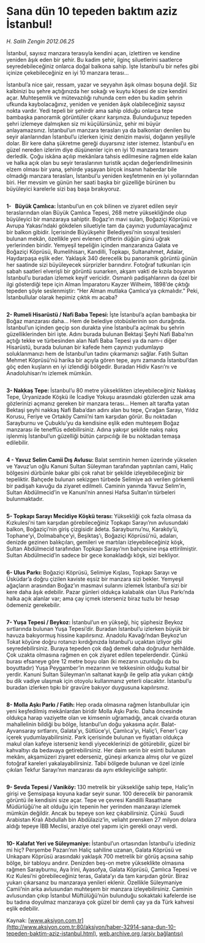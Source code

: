 # Sana dün 10 tepeden baktım aziz İstanbul!

*H. Salih Zengin 2012.06.25*

<div class="pNewsDetailMainContent" itemprop="articleBody">
 <p>
  İstanbul, sayısız manzara terasıyla kendini açan, izlettiren ve kendine yeniden âşık eden bir şehir. Bu kadim şehir, ilginç siluetlerini saatlerce seyredebileceğiniz onlarca doğal balkona sahip. İşte İstanbul’u bir nefes gibi içinize çekebileceğiniz en iyi 10 manzara terası...
 </p>
 <p>
  İstanbul’a nice şair, ressam, yazar ve seyyahın âşık olması boşuna değil. Siz kalbinizi bu şehre açtığınızda her sokağı ve kuytu köşesi de size kendini açar. Muhteşemlik ve mütevazılığı ruhunda cem eden bu kadim şehrin ufkunda kaybolacağınız, yeniden ve yeniden âşık olabileceğiniz sayısız nokta vardır. Yedi tepeli bir şehirdir ama sahip olduğu onlarca tepe bambaşka panoramik görüntüler çıkarır karşınıza. Bulunduğunuz tepeden şehri izlemeye dalmışken siz mi küçülürsünüz, şehir mi büyür anlayamazsınız. İstanbul’un manzara terasları ya da balkonları denilen bu seyir alanlarından İstanbul’u izlerken içiniz denizin mavisi, doğanın yeşiliyle dolar. Bir kere daha şükretme gereği duyarsınız ister istemez. İstanbul’u en güzel nereden izlerim diye düşünenler için en iyi 10 manzara terasını derledik. Çoğu iskâna açılıp mekânlara tahsis edilmesine rağmen elde kalan ve halka açık olan bu seyir teraslarının turistik açıdan değerlendirilmesinin elzem olması bir yana, şehirde yaşayan birçok insanın haberdar bile olmadığı manzara terasları, İstanbul’u yeniden keşfetmenin en iyi yollarından biri. Her mevsim ve günün her saati başka bir güzelliğe bürünen bu büyüleyici karelerle sizi baş başa bırakıyoruz.
 </p>
 <p>
  <img alt="" src="http://web.archive.org/web/20150511235728im_/http://medya.aksiyon.com.tr/aksiyon/2012/06/25/salih-01.jpg"/>
 </p>
 <p>
  <span>
   <strong>
    1-   Büyük Çamlıca:
   </strong>
  </span>
  İstanbul’un en çok bilinen ve ziyaret edilen seyir teraslarından olan Büyük Çamlıca Tepesi, 268 metre yüksekliğinde olup büyüleyici bir manzaraya sahiptir. Boğaz’ın mavi suları, Boğaziçi Köprüsü ve Avrupa Yakası’ndaki gökdelen siluetiyle tam da çayınızı yudumlayacağınız bir balkon gibidir. İçerisinde Büyükşehir Belediyesi’nin sosyal tesisleri bulunan mekân, özellikle yeni evlenen çiftlerin düğün günü uğrak yerlerinden biridir. Yemyeşil tepeliğin içinden manzaranıza Galata ve Boğaziçi Köprüsü, Rumelihisarı, Kandilli, Topkapı, Sultanahmet, Adalar, Haydarpaşa eşlik eder. Yaklaşık 340 derecelik bu panoramik görüntü günün her saatinde sizi büyüleyecek sürprizler barındırır. Fotoğraf tutkunları için sabah saatleri elverişli bir görüntü sunarken, akşam vakti de kızıla boyanan İstanbul’u buradan izlemek keyif vericidir. Osmanlı padişahlarının da özel bir ilgi gösterdiği tepe için Alman İmparatoru Kayzer Wilheim, 1898’de çıktığı tepeden şöyle seslenmiştir: “Her Alman mutlaka Çamlıca’ya çıkmalıdır.” Peki, İstanbullular olarak hepimiz çıktık mı acaba?
 </p>
 <p>
  <img alt="" src="http://web.archive.org/web/20150511235728im_/http://medya.aksiyon.com.tr/aksiyon/2012/06/25/salih-02.jpg"/>
 </p>
 <p>
  <span>
   <strong>
    2- Rumeli Hisarüstü / Nafi Baba Tepesi:
   </strong>
  </span>
  İşte İstanbul’a açılan bambaşka bir Boğaz manzarası daha... Hem de belediye otobüslerinin son durağında. İstanbul’un içinden geçip son durakta yine İstanbul’a açılmak bu şehrin güzelliklerinden biri işte. Adını burada bulunan Bektaşi Şeyhi Nafi Baba’nın açtığı tekke ve türbesinden alan Nafi Baba Tepesi ya da nam-ı diğer Hisarüstü, burada bulunan bir kafede hem çayınızı yudumlayıp soluklanmanızı hem de İstanbul’un tadını çıkarmanızı sağlar. Fatih Sultan Mehmet Köprüsü’nü harika bir açıyla gören tepe, aynı zamanda İstanbul’dan göç eden kuşların en iyi izlendiği bölgedir. Buradan Hidiv Kasrı’nı ve Anadoluhisarı’nı izlemek mümkün.
 </p>
 <p>
  <img alt="" src="http://web.archive.org/web/20150511235728im_/http://medya.aksiyon.com.tr/aksiyon/2012/06/25/salih-03.jpg"/>
 </p>
 <p>
  <span>
   <strong>
    3- Nakkaş Tepe:
   </strong>
  </span>
  İstanbul’u 80 metre yükseklikten izleyebileceğiniz Nakkaş Tepe, Üryanizade Köşkü ile İcadiye Yokuşu arasındaki gözlerden uzak ama gözlerinizi açmanız gereken bir manzara terası... Hemen alt tarafta yatan Bektaşi şeyhi nakkaş Nafi Baba’dan adını alan bu tepe, Çırağan Sarayı, Yıldız Korusu, Feriye ve Ortaköy Camii’ni tam karşıdan görür. Bu noktadan Sarayburnu ve Çubuklu’yu da kendisine eşlik eden muhteşem Boğaz manzarası ile teneffüs edebilirsiniz. Adına yakışır şekilde nakış nakış işlenmiş İstanbul’un güzelliği bütün çarpıcılığı ile bu noktadan temaşa edilebilir.
 </p>
 <p>
  <img alt="" src="http://web.archive.org/web/20150511235728im_/http://medya.aksiyon.com.tr/aksiyon/2012/06/25/salih-04.jpg"/>
 </p>
 <p>
  <span>
   <strong>
    4 - Yavuz Selim Camii Dış Avlusu:
   </strong>
  </span>
  Balat semtinin hemen üzerinde yükselen ve Yavuz’un oğlu Kanuni Sultan Süleyman tarafından yaptırılan cami, Haliç bölgesini dürbünle bakar gibi çok rahat bir şekilde izleyebileceğiniz bir tepeliktir. Bahçede bulunan sekizgen türbede Selimiye adı verilen görkemli bir padişah kavuğu da ziyaret edilmeli. Caminin yanında Yavuz Selim’in, Sultan Abdülmecid’in ve Kanuni’nin annesi Hafsa Sultan’ın türbeleri bulunmaktadır.
 </p>
 <p>
  <img alt="" src="http://web.archive.org/web/20150511235728im_/http://medya.aksiyon.com.tr/aksiyon/2012/06/25/salih-05.jpg"/>
 </p>
 <p>
  <span>
   <strong>
    5- Topkapı Sarayı Mecidiye Köşkü terası:
   </strong>
  </span>
  Yüksekliği çok fazla olmasa da Kızkulesi’ni tam karşıdan görebileceğiniz Topkapı Sarayı’nın avlusundaki balkon, Boğaziçi’nin giriş çizgisidir âdeta. Sarayburnu’nu, Karaköy’ü, Tophane’yi, Dolmabahçe’yi, Beşiktaş’ı, Boğaziçi Köprüsü’nü, adaları, denizde gezinen balıkçıları, gemileri ve martıları izleyebileceğiniz köşk, Sultan Abdülmecid tarafından Topkapı Sarayı’nın bahçesine inşa ettirilmiştir.  Sultan Abdülmecid’in sadece bir gece konakladığı köşk, sizi bekliyor.
 </p>
 <p>
  <img alt="" src="http://web.archive.org/web/20150511235728im_/http://medya.aksiyon.com.tr/aksiyon/2012/06/25/salih-06.jpg"/>
 </p>
 <p>
  <span>
   <strong>
    6- Ulus Parkı:
   </strong>
  </span>
  Boğaziçi Köprüsü, Selimiye Kışlası, Topkapı Sarayı ve Üsküdar’a doğru çizilen kaviste eşsiz bir manzara sizi bekler. Yemyeşil ağaçların arasından Boğaz’ın masmavi sularını izlemek İstanbul’a sizi bir kere daha âşık edebilir. Pazar günleri oldukça kalabalık olan Ulus Parkı’nda halka açık alanlar var; ama çay içmek isterseniz biraz tuzlu bir hesap ödemeniz gerekebilir.
 </p>
 <p>
  <img alt="" src="http://web.archive.org/web/20150511235728im_/http://medya.aksiyon.com.tr/aksiyon/2012/06/25/salih-07.jpg"/>
 </p>
 <p>
  <span>
   <strong>
    7- Yuşa Tepesi / Beykoz:
   </strong>
  </span>
  İstanbul’un en yükseği, hiç şüphesiz Beykoz sırtlarında bulunan Yuşa Tepesi’dir. Buradan İstanbul’u izlerken büyük bir havuza bakıyormuş hissine kapılırsınız. Anadolu Kavağı’ndan Beykoz’un Tokat köyüne doğru rotanızı kırdığınızda İstanbul’u uçaktan izliyor gibi seyredebilirsiniz. Buraya tepeden çok dağ demek daha doğrudur herhâlde. Çok uzakta olmasına rağmen en çok ziyaret edilen tepelerdendir. Çünkü burası efsaneye göre 12 metre boyu olan (ki mezarın uzunluğu da bu boyuttadır) Yuşa Peygamber’in mezarının ve tekkesinin olduğu kutsal bir yerdir. Kanuni Sultan Süleyman’ın saltanat kayığı ile gelip atla yukarı çıktığı bu dik vadiye ulaşmak için otoyolu kullanmanız yeterli olacaktır. İstanbul’u buradan izlerken tıpkı bir gravüre bakıyor duygusuna kapılırsınız.
 </p>
 <p>
  <img alt="" src="http://web.archive.org/web/20150511235728im_/http://medya.aksiyon.com.tr/aksiyon/2012/06/25/salih-08.jpg"/>
 </p>
 <p>
  <span>
   <strong>
    8- Molla Aşkı Parkı / Fatih:
   </strong>
  </span>
  Hep orada olmasına rağmen İstanbullular için yeni keşfedilmiş mekânlardan biridir Molla Aşkı Parkı. Daha öncesinde oldukça harap vaziyette olan ve kimsenin uğramadığı, ancak civarda oturan mahallelinin bildiği bu bölge, İstanbul’un doğu yakasına açılır. Balat-Ayvansaray sırtlarını, Galata’yı, Sütlüce’yi, Çamlıca’yı, Haliç’i, Fener’i çay içerek yudumlayabilirsiniz. Park içerisinde bulunan ve fiyatları oldukça makul olan kafeye isterseniz kendi yiyeceklerinizi de götürebilir, güzel bir kahvaltıyı da bedavaya getirebilirsiniz. Her daim serin bir esinti bulunan mekânı, akşamüzeri ziyaret ederseniz, güneşi arkanıza almış olur ve güzel fotoğraf kareleri yakalayabilirsiniz. Tabii bölgede bulunan ve özel izinle çıkılan Tekfur Sarayı’nın manzarası da aynı etkileyiciliğe sahiptir.
 </p>
 <p>
  <img alt="" src="http://web.archive.org/web/20150511235728im_/http://medya.aksiyon.com.tr/aksiyon/2012/06/25/salih-09.jpg"/>
 </p>
 <p>
  <span>
   <strong>
    9- Sevda Tepesi / Vaniköy:
   </strong>
  </span>
  130 metrelik bir yüksekliğe sahip tepe, Haliç’in girişi ve Şemsipaşa koyuna kadar seyir sunar. 100 derecelik bir panoramik görüntü ile kendisini size açar. Tepe ve çevresi Kandilli Rasathane Müdürlüğü’ne ait olduğu için tepenin her yerinden manzarayı izlemek mümkün değildir. Ancak bu tepeye son kez çıkabilirsiniz. Çünkü  Suudi Arabistan Kralı Abdullah bin Abdülaziz’in, veliaht prensken 27 milyon dolara aldığı tepeye İBB Meclisi, araziye otel yapımı için gerekli onayı verdi.
 </p>
 <p>
  <img alt="" src="http://web.archive.org/web/20150511235728im_/http://medya.aksiyon.com.tr/aksiyon/2012/06/25/salih-10.jpg"/>
 </p>
 <p>
  <span>
   <strong>
    10- Kalafat Yeri ve Süleymaniye:
   </strong>
  </span>
  İstanbul’un ortasından İstanbul’u izlediniz mi hiç? Perşembe Pazarı’nın Haliç sahiline uzanan, Galata Köprüsü ve Unkapanı Köprüsü arasındaki yaklaşık 700 metrelik bir görüş açısına sahip bölge, bir tabloyu andırır. Denizden beş-on metre yükseklikte olmasına rağmen Sarayburnu, Aya İrini, Ayasofya, Galata Köprüsü, Çamlıca Tepesi ve Kız Kulesi’ni görebileceğiniz teras, Galata’yı da tam karşıdan görür. Biraz yukarı çıkarsanız bu manzaraya yenileri eklenir. Özellikle Süleymaniye Camii’nin arka avlusundan muhteşem bir manzara izleyebilirsiniz. Caminin avlusundan çıkıp İstanbul Müftülüğü’nün bulunduğu sokaktaki kafelerde ise bu tadına doyulmaz manzaraya çok güzel bir demli çay ya da Türk kahvesi eşlik edebilir.
  <p>
  </p>
 </p>
</div>


Kaynak: [www.aksiyon.com.tr](http://www.aksiyon.com.tr:80/aksiyon/haber-32914-sana-dun-10-tepeden-baktim-aziz-istanbul.html), [web.archive.org (arşiv bağlantısı)](http://web.archive.org/web/20150511235728/http://www.aksiyon.com.tr:80/aksiyon/haber-32914-sana-dun-10-tepeden-baktim-aziz-istanbul.html)
